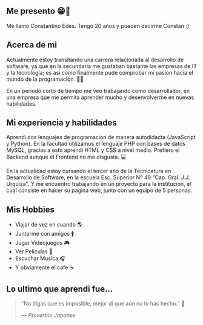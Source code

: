 
## Me presento :grin::wave:
Me llamo Constantino Edes. Tengo 20 años y pueden decirme Constan :)

## Acerca de mi
Actualmente estoy transitando una carrera relacionada al desarrollo de software, ya que en la secundaria me gustaban bastante las empresas de IT y la tecnología; es asi como finalmente pude comprobar mi pasion hacia el mundo de la programación. :man_technologist:

En un periodo corto de tiempo me veo trabajando como desarrollador, en una empresa que me permita aprender mucho y desenvolverme en nuevas habilidades.

## Mi experiencia y habilidades
Aprendi dos lenguajes de programacion de manera autodidacta (JavaScript y Python). En la facultad utilizamos el lenguaje PHP con bases de datos MySQL, gracias a esto aprendi HTML y CSS a nivel medio. Prefiero el Backend aunque el Frontend no me disgusta. :computer:

En la actualidad estoy cursando el tercer año de la Tecnicatura en Desarrollo de Software, en la escuela Esc. Superior Nº 49 "Cap. Gral. J.J. Urquiza". Y me encuentro trabajando en un proyecto para la institucion, el cual consiste en hacer su pagina web, junto con un equipo de 5 personas. 

## Mis Hobbies 

- Viajar de vez en cuando :earth_americas:
- Juntarme con amigos :mens:
- Jugar Videojuegos :video_game:
- Ver Peliculas :movie_camera:
- Escuchar Musica :headphones:
- Y obviamente el cafe :coffee: 

## Lo ultimo que aprendi fue...

> ‟No digas que es imposible, mejor di que aún no lo has hecho.” :thinking: 
>
> — <cite>Proverbio Japones</cite> 
